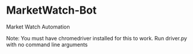 # MarketWatch-Bot
Market Watch Automation

Note: You must have chromedriver installed for this to work.
Run driver.py with no command line arguments

